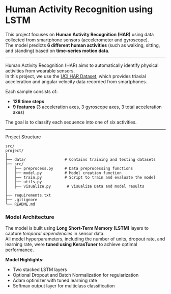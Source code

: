 # Human Activity Recognition using LSTM

This project focuses on **Human Activity Recognition (HAR)** using data collected from smartphone sensors (accelerometer and gyroscope).  
The model predicts **6 different human activities** (such as walking, sitting, and standing) based on **time-series motion data**.

---
Human Activity Recognition (HAR) aims to automatically identify physical activities from wearable sensors.  
In this project, we use the [UCI HAR Dataset](https://archive.ics.uci.edu/ml/datasets/human+activity+recognition+using+smartphones), which provides triaxial acceleration and angular velocity data recorded from smartphones.

Each sample consists of:
- **128 time steps**
- **9 features** (3 acceleration axes, 3 gyroscope axes, 3 total acceleration axes)

The goal is to classify each sequence into one of six activities.

---
Project Structure
```
src/  
project/
│
├── data/                 # Contains training and testing datasets
├── src/
│   ├── preprocess.py     # Data preprocessing functions
│   ├── model.py          # Model creation function
│   ├── train.py          # Script to train and evaluate the model
│   ├── utils.py
│   ├── visualize.py       # Visualize Data and model results
│
├── requirements.txt
├── .gitignore
└── README.md
```

### Model Architecture

The model is built using **Long Short-Term Memory (LSTM)** layers to capture _temporal dependencies_ in sensor data.  
All model hyperparameters, including the number of units, dropout rate, and learning rate, were **tuned using KerasTuner** to achieve optimal performance.  

**Model Highlights:**  
- Two stacked LSTM layers  
- Optional Dropout and Batch Normalization for regularization  
- Adam optimizer with tuned learning rate  
- Softmax output layer for multiclass classification  
